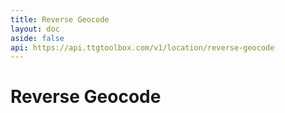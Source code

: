 ```yaml
---
title: Reverse Geocode
layout: doc
aside: false
api: https://api.ttgtoolbox.com/v1/location/reverse-geocode
---
```


<script setup>
import DividePage from '../../../components/DividerPage.vue'   
</script>

# Reverse Geocode
